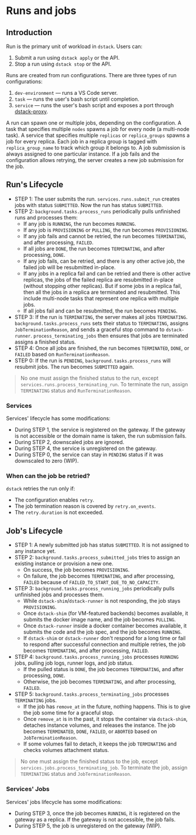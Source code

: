 # Runs and jobs

## Introduction

Run is the primary unit of workload in `dstack`. Users can:

1. Submit a run using `dstack apply` or the API.
2. Stop a run using `dstack stop` or the API.

Runs are created from run configurations. There are three types of run configurations:

1. `dev-environment` — runs a VS Code server.
2. `task` — runs the user's bash script until completion.
3. `service` — runs the user's bash script and exposes a port through [dstack-proxy](PROXY.md).

A run can spawn one or multiple jobs, depending on the configuration. A task that specifies multiple `nodes` spawns a job for every node (a multi-node task). A service that specifies multiple `replicas` or `replica_groups` spawns a job for every replica. Each job in a replica group is tagged with `replica_group_name` to track which group it belongs to. A job submission is always assigned to one particular instance. If a job fails and the configuration allows retrying, the server creates a new job submission for the job.

## Run's Lifecycle

- STEP 1: The user submits the run. `services.runs.submit_run` creates jobs with status `SUBMITTED`. Now the run has status `SUBMITTED`.
- STEP 2: `background.tasks.process_runs` periodically pulls unfinished runs and processes them:
	- If any job is `RUNNING`, the run becomes `RUNNING`.
	- If any job is `PROVISIONING` or `PULLING`, the run becomes `PROVISIONING`.
	- If any job fails and cannot be retried, the run becomes `TERMINATING`, and after processing, `FAILED`.
	- If all jobs are `DONE`, the run becomes `TERMINATING`, and after processing, `DONE`.
	- If any job fails, can be retried, and there is any other active job, the failed job will be resubmitted in-place.
	- If any jobs in a replica fail and can be retried and there is other active replicas, the jobs of the failed replica are resubmitted in-place (without stopping other replicas). But if some jobs in a replica fail, then all the jobs in a replica are terminated and resubmitted. This include multi-node tasks that represent one replica with multiple jobs.
	- If all jobs fail and can be resubmitted, the run becomes `PENDING`.
- STEP 3: If the run is `TERMINATING`, the server makes all jobs `TERMINATING`. `background.tasks.process_runs` sets their status to `TERMINATING`, assigns `JobTerminationReason`, and sends a graceful stop command to `dstack-runner`. `process_terminating_jobs` then ensures that jobs are terminated assigns a finished status.
- STEP 4: Once all jobs are finished, the run becomes `TERMINATED`, `DONE`, or `FAILED` based on `RunTerminationReason`.
- STEP 0: If the run is `PENDING`, `background.tasks.process_runs` will resubmit jobs. The run becomes `SUBMITTED` again.

> No one must assign the finished status to the run, except `services.runs.process_terminating_run`. To terminate the run, assign `TERMINATING` status and `RunTerminationReason`.

### Services

Services' lifecycle has some modifications:

- During STEP 1, the service is registered on the gateway. If the gateway is not accessible or the domain name is taken, the run submission fails.
- During STEP 2, downscaled jobs are ignored.
- During STEP 4, the service is unregistered on the gateway.
- During STEP 0, the service can stay in `PENDING` status if it was downscaled to zero (WIP).

### When can the job be retried?

`dstack` retries the run only if:

- The configuration enables `retry`.
- The job termination reason is covered by `retry.on_events`.
- The `retry.duration` is not exceeded.

## Job's Lifecycle

- STEP 1: A newly submitted job has status `SUBMITTED`. It is not assigned to any instance yet.
- STEP 2: `background.tasks.process_submitted_jobs` tries to assign an existing instance or provision a new one.
	- On success, the job becomes `PROVISIONING`.
	- On failure, the job becomes `TERMINATING`, and after processing, `FAILED` because of `FAILED_TO_START_DUE_TO_NO_CAPACITY`.
- STEP 3: `background.tasks.process_running_jobs` periodically pulls unfinished jobs and processes them.
	- While `dstack-shim`/`dstack-runner` is not responding, the job stays `PROVISIONING`.
	- Once `dstack-shim` (for VM-featured backends) becomes available, it submits the docker image name, and the job becomes `PULLING`.
	- Once `dstack-runner` inside a docker container becomes available, it submits the code and the job spec, and the job becomes `RUNNING`.
	- If `dstack-shim` or `dstack-runner` don't respond for a long time or fail to respond after successful connection and multiple retries, the job becomes `TERMINATING`, and after processing, `FAILED`.
- STEP 4: `background.tasks.process_running_jobs` processes `RUNNING` jobs, pulling job logs, runner logs, and job status.
	- If the pulled status is `DONE`, the job becomes `TERMINATING`, and after processing, `DONE`.
	- Otherwise, the job becomes `TERMINATING`, and after processing, `FAILED`.
- STEP 5: `background.tasks.process_terminating_jobs` processes `TERMINATING` jobs.
	- If the job has `remove_at` in the future, nothing happens. This is to give the job some time for a graceful stop.
	- Once `remove_at` is in the past, it stops the container via `dstack-shim`, detaches instance volumes, and releases the instance. The job becomes `TERMINATED`, `DONE`, `FAILED`, or `ABORTED` based on `JobTerminationReason`.
	- If some volumes fail to detach, it keeps the job `TERMINATING` and checks volumes attachment status.

> No one must assign the finished status to the job, except `services.jobs.process_terminating_job`. To terminate the job, assign `TERMINATING` status and `JobTerminationReason`.

### Services' Jobs

Services' jobs lifecycle has some modifications:

- During STEP 3, once the job becomes `RUNNING`, it is registered on the gateway as a replica. If the gateway is not accessible, the job fails.
- During STEP 5, the job is unregistered on the gateway (WIP).
